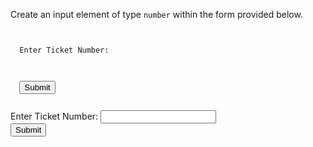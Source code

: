 Create an input element
of type `number` within
the form provided below.


<codeblock language="html" type="exercise" testMode="fixedInput">
<code>
<form>
  <label for="ticket-number">Enter Ticket Number:</label>
  <!-- Write your code here-->
  <br>
  <button>Submit</button>
</form>
</code>
<solution>
<form>
  <label for="ticket-number">Enter Ticket Number:</label>
  <input type="number">
  <br>
  <button>Submit</button>
</form>
</solution>
</codeblock>
